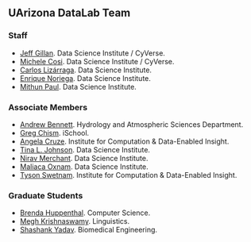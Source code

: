 ## UArizona DataLab Team

### Staff

* [Jeff Gillan](https://www.datascience.arizona.edu/person/jeffrey-gillan). Data Science Institute /  CyVerse.
* [Michele Cosi](https://www.datascience.arizona.edu/person/michele-cosi). Data Science Institute / CyVerse.
* [Carlos Lizárraga](https://www.datascience.arizona.edu/person/carlos-lizarraga). Data Science Institute.
* [Enrique Noriega](https://www.cs.arizona.edu/person/enrique-noriega-atala). Data Science Institute.
* [Mithun Paul](https://www.datascience.arizona.edu/person/mithun-paul). Data Science Institute.


### Associate Members

* [Andrew Bennett](https://has.arizona.edu/person/andrew-bennett). Hydrology and Atmospheric Sciences Department.
* [Greg Chism](https://ischool.arizona.edu/person/greg-chism). iSchool.
* [Angela Cruze](https://datainsight.arizona.edu/person/angela-cruze). Institute for Computation & Data-Enabled Insight. 
* [Tina L. Johnson](https://www.datascience.arizona.edu/person/tina-l-johnson). Data Science Institute.
* [Nirav Merchant](https://www.datascience.arizona.edu/person/nirav-merchant). Data Science Institute.
* [Maliaca Oxnam](https://www.datascience.arizona.edu/person/maliaca-oxnam). Data Science Institute.
* [Tyson Swetnam](https://datainsight.arizona.edu/person/tyson-swetnam). Institute for Computation & Data-Enabled Insight. 

### Graduate Students

* [Brenda Huppenthal](https://www.linkedin.com/in/brenda-huppenthal/). Computer Science.
* [Megh Krishnaswamy](https://iranian-languages.arizona.edu/node/72). Linguistics.
* [Shashank Yadav](https://xinformatics.github.io/). Biomedical Engineering. 



